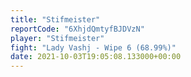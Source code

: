 ```yaml
---
title: "Stifmeister"
reportCode: "6XhjdQmtyfBJDVzN"
player: "Stifmeister"
fight: "Lady Vashj - Wipe 6 (68.99%)"
date: 2021-10-03T19:05:08.133000+00:00
---
```

